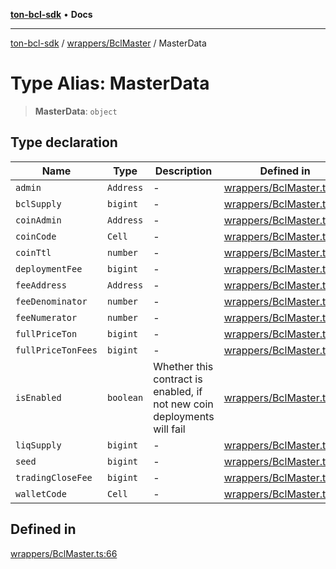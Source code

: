 [**ton-bcl-sdk**](../../../README.md) • **Docs**

***

[ton-bcl-sdk](../../../README.md) / [wrappers/BclMaster](../README.md) / MasterData

# Type Alias: MasterData

> **MasterData**: `object`

## Type declaration

| Name | Type | Description | Defined in |
| ------ | ------ | ------ | ------ |
| `admin` | `Address` | - | [wrappers/BclMaster.ts:67](https://github.com/ton-fun-tech/ton-bcl-sdk/blob/64dd7b20da5f56f7ea4c5b48591cd0c0026f6ac1/src/wrappers/BclMaster.ts#L67) |
| `bclSupply` | `bigint` | - | [wrappers/BclMaster.ts:71](https://github.com/ton-fun-tech/ton-bcl-sdk/blob/64dd7b20da5f56f7ea4c5b48591cd0c0026f6ac1/src/wrappers/BclMaster.ts#L71) |
| `coinAdmin` | `Address` | - | [wrappers/BclMaster.ts:69](https://github.com/ton-fun-tech/ton-bcl-sdk/blob/64dd7b20da5f56f7ea4c5b48591cd0c0026f6ac1/src/wrappers/BclMaster.ts#L69) |
| `coinCode` | `Cell` | - | [wrappers/BclMaster.ts:84](https://github.com/ton-fun-tech/ton-bcl-sdk/blob/64dd7b20da5f56f7ea4c5b48591cd0c0026f6ac1/src/wrappers/BclMaster.ts#L84) |
| `coinTtl` | `number` | - | [wrappers/BclMaster.ts:70](https://github.com/ton-fun-tech/ton-bcl-sdk/blob/64dd7b20da5f56f7ea4c5b48591cd0c0026f6ac1/src/wrappers/BclMaster.ts#L70) |
| `deploymentFee` | `bigint` | - | [wrappers/BclMaster.ts:68](https://github.com/ton-fun-tech/ton-bcl-sdk/blob/64dd7b20da5f56f7ea4c5b48591cd0c0026f6ac1/src/wrappers/BclMaster.ts#L68) |
| `feeAddress` | `Address` | - | [wrappers/BclMaster.ts:73](https://github.com/ton-fun-tech/ton-bcl-sdk/blob/64dd7b20da5f56f7ea4c5b48591cd0c0026f6ac1/src/wrappers/BclMaster.ts#L73) |
| `feeDenominator` | `number` | - | [wrappers/BclMaster.ts:75](https://github.com/ton-fun-tech/ton-bcl-sdk/blob/64dd7b20da5f56f7ea4c5b48591cd0c0026f6ac1/src/wrappers/BclMaster.ts#L75) |
| `feeNumerator` | `number` | - | [wrappers/BclMaster.ts:74](https://github.com/ton-fun-tech/ton-bcl-sdk/blob/64dd7b20da5f56f7ea4c5b48591cd0c0026f6ac1/src/wrappers/BclMaster.ts#L74) |
| `fullPriceTon` | `bigint` | - | [wrappers/BclMaster.ts:77](https://github.com/ton-fun-tech/ton-bcl-sdk/blob/64dd7b20da5f56f7ea4c5b48591cd0c0026f6ac1/src/wrappers/BclMaster.ts#L77) |
| `fullPriceTonFees` | `bigint` | - | [wrappers/BclMaster.ts:78](https://github.com/ton-fun-tech/ton-bcl-sdk/blob/64dd7b20da5f56f7ea4c5b48591cd0c0026f6ac1/src/wrappers/BclMaster.ts#L78) |
| `isEnabled` | `boolean` | Whether this contract is enabled, if not new coin deployments will fail | [wrappers/BclMaster.ts:82](https://github.com/ton-fun-tech/ton-bcl-sdk/blob/64dd7b20da5f56f7ea4c5b48591cd0c0026f6ac1/src/wrappers/BclMaster.ts#L82) |
| `liqSupply` | `bigint` | - | [wrappers/BclMaster.ts:72](https://github.com/ton-fun-tech/ton-bcl-sdk/blob/64dd7b20da5f56f7ea4c5b48591cd0c0026f6ac1/src/wrappers/BclMaster.ts#L72) |
| `seed` | `bigint` | - | [wrappers/BclMaster.ts:83](https://github.com/ton-fun-tech/ton-bcl-sdk/blob/64dd7b20da5f56f7ea4c5b48591cd0c0026f6ac1/src/wrappers/BclMaster.ts#L83) |
| `tradingCloseFee` | `bigint` | - | [wrappers/BclMaster.ts:76](https://github.com/ton-fun-tech/ton-bcl-sdk/blob/64dd7b20da5f56f7ea4c5b48591cd0c0026f6ac1/src/wrappers/BclMaster.ts#L76) |
| `walletCode` | `Cell` | - | [wrappers/BclMaster.ts:85](https://github.com/ton-fun-tech/ton-bcl-sdk/blob/64dd7b20da5f56f7ea4c5b48591cd0c0026f6ac1/src/wrappers/BclMaster.ts#L85) |

## Defined in

[wrappers/BclMaster.ts:66](https://github.com/ton-fun-tech/ton-bcl-sdk/blob/64dd7b20da5f56f7ea4c5b48591cd0c0026f6ac1/src/wrappers/BclMaster.ts#L66)
